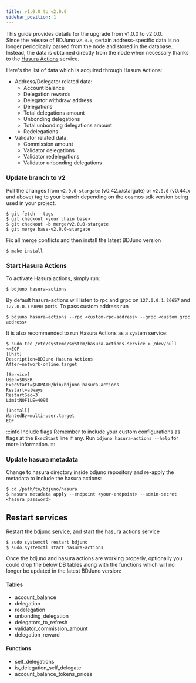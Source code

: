 ```yaml
---
title: v1.0.0 to v2.0.0
sidebar_position: 1
---
```

This guide provides details for the upgrade from v1.0.0 to v2.0.0.  
Since the release of BDJuno `v2.0.0`, certain address-specific data is no longer periodically parsed from the node and stored in the database. 
Instead, the data is obtained directly from the node when necessary thanks to the [Hasura Actions](https://hasura.io/docs/latest/graphql/core/actions/index.html) service.

Here's the list of data which is acquired through Hasura Actions:
- Address/Delegator related data:
    - Account balance
    - Delegation rewards
    - Delegator withdraw address
    - Delegations
    - Total delegations amount
    - Unbonding delegations
    - Total unbonding delegations amount
    - Redelegations
- Validator related data: 
    - Commission amount
    - Validator delegations
    - Validator redelegations
    - Validator unbonding delegations

### Update branch to v2

Pull the changes from `v2.0.0-stargate` (v0.42.x/stargate) or `v2.0.0` (v0.44.x and above) 
tag to your branch depending on the cosmos sdk version being used in your project. 

```
$ git fetch --tags
$ git checkout <your chain base>
$ git checkout -b merge/v2.0.0-stargate
$ git merge base-v2.0.0-stargate
```
Fix all merge conflicts and then install the latest BDJuno version 

```
$ make install
```

### Start Hasura Actions

To activate Hasura actions, simply run: 
```
$ bdjuno hasura-actions
```

By default hasura-actions will listen to rpc and grpc on `127.0.0.1:26657` and `127.0.0.1:9090` ports. To pass custom address run

```
$ bdjuno hasura-actions --rpc <custom-rpc-address> --grpc <custom grpc address>
```

It is also recommended to run Hasura Actions as a system service:
```shell
$ sudo tee /etc/systemd/system/hasura-actions.service > /dev/null <<EOF
[Unit]
Description=BDJuno Hasura Actions
After=network-online.target

[Service]
User=$USER
ExecStart=$GOPATH/bin/bdjuno hasura-actions
Restart=always
RestartSec=3
LimitNOFILE=4096

[Install]
WantedBy=multi-user.target
EOF
```

:::info Include flags
Remember to include your custom configurations as flags at the `ExecStart` line if any. 
Run `bdjuno hasura-actions --help` for more information.
:::

### Update hasura metadata
Change to hasura directory inside bdjuno repository and re-apply the metadata to include the hasura actions:
```
$ cd /path/to/bdjuno/hasura
$ hasura metadata apply --endpoint <your-endpoint> --admin-secret <hasura_password>
```

## Restart services
Restart the [bdjuno service](./../setup.md#running-bdjuno), and 
start the hasura actions service

```
$ sudo systemctl restart bdjuno
$ sudo systemctl start hasura-actions
```

Once the bdjuno and hasura actions are working properly, optionally
you could drop the below DB tables along with the functions which will no longer be updated in the latest BDJuno version:

#### Tables
- account_balance
- delegation
- redelegation
- unbonding_delegation
- delegators_to_refresh
- validator_commission_amount
- delegation_reward

#### Functions
- self_delegations
- is_delegation_self_delegate
- account_balance_tokens_prices
